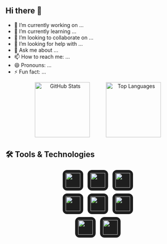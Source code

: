 ## Hi there 👋

- 🔭 I’m currently working on ...
- 🌱 I’m currently learning ...
- 👯 I’m looking to collaborate on ...
- 🤔 I’m looking for help with ...
- 💬 Ask me about ...
- 📫 How to reach me: ...
- 😄 Pronouns: ...
- ⚡ Fun fact: ...

<div align="center">
  
  <img src="https://github-readme-stats.vercel.app/api?username=izhadi&show_icons=true&theme=github_dark" alt="GitHub Stats" height="150" style="Margin-right:40px;"/>

  <img src="https://github-readme-stats.vercel.app/api/top-langs/?username=izhadi&layout=compact&theme=github_dark" alt="Top Languages" height="150"/>

</div>


## 🛠 Tools & Technologies

<div align="center">

  <!-- Row 1 -->
  <div style="display:inline-block; background:#1e1e1e; padding:8px; border-radius:12px; margin:4px;">
    <img src="https://cdn.jsdelivr.net/gh/devicons/devicon/icons/javascript/javascript-original.svg" width="40" height="40"/>
  </div>
  
  <div style="display:inline-block; background:#1e1e1e; padding:8px; border-radius:12px; margin:4px;">
    <img src="https://cdn.jsdelivr.net/gh/devicons/devicon/icons/react/react-original.svg" width="40" height="40"/>
  </div>
  
  <div style="display:inline-block; background:#1e1e1e; padding:8px; border-radius:12px; margin:4px;">
    <img src="https://cdn.jsdelivr.net/gh/devicons/devicon/icons/nodejs/nodejs-original.svg" width="40" height="40"/>
  </div>

  <br/>

  <!-- Row 2 -->
  <div style="display:inline-block; background:#1e1e1e; padding:8px; border-radius:12px; margin:4px;">
    <img src="https://cdn.jsdelivr.net/gh/devicons/devicon/icons/html5/html5-original.svg" width="40" height="40"/>
  </div>
  
  <div style="display:inline-block; background:#1e1e1e; padding:8px; border-radius:12px; margin:4px;">
    <img src="https://cdn.jsdelivr.net/gh/devicons/devicon/icons/css3/css3-original.svg" width="40" height="40"/>
  </div>
  
  <div style="display:inline-block; background:#1e1e1e; padding:8px; border-radius:12px; margin:4px;">
    <img src="https://cdn.jsdelivr.net/gh/devicons/devicon/icons/git/git-original.svg" width="40" height="40"/>
  </div>

  <br/>

  <!-- Row 3 -->
  <div style="display:inline-block; background:#1e1e1e; padding:8px; border-radius:12px; margin:4px;">
    <img src="https://cdn.jsdelivr.net/gh/devicons/devicon/icons/figma/figma-original.svg" width="40" height="40"/>
  </div>
  
  <div style="display:inline-block; background:#1e1e1e; padding:8px; border-radius:12px; margin:4px;">
    <img src="https://cdn.jsdelivr.net/gh/devicons/devicon/icons/github/github-original.svg" width="40" height="40"/>
  </div>

</div>
